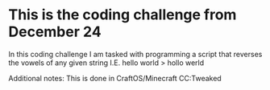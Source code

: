 # This is the coding challenge from December 24

In this coding challenge I am tasked with programming a script that reverses the vowels of any given string I.E. hello world > hollo werld

Additional notes: This is done in CraftOS/Minecraft CC:Tweaked